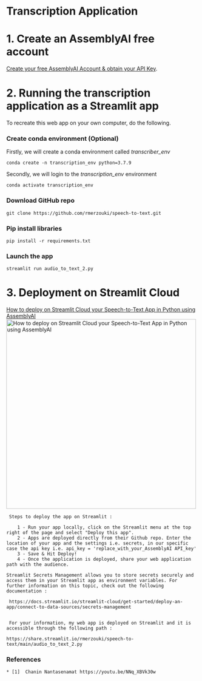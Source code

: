 # Transcription Application

# 1. Create an AssemblyAI free account

[Create your free AssemblyAI Account & obtain your API Key](https://www.assemblyai.com).

# 2. Running the transcription application as a Streamlit app

To recreate this web app on your own computer, do the following.

### Create conda environment (Optional)
Firstly, we will create a conda environment called *transcriber_env*
```
conda create -n transcription_env python=3.7.9
```
Secondly, we will login to the *transcription_env* environment
```
conda activate transcription_env
```

###  Download GitHub repo

```
git clone https://github.com/rmerzouki/speech-to-text.git
```

###  Pip install libraries
```
pip install -r requirements.txt
```

###  Launch the app

```
streamlit run audio_to_text_2.py
```


# 3. Deployment on Streamlit Cloud

[How to deploy on Streamlit Cloud your Speech-to-Text App in Python using AssemblyAI](https://youtu.be/1mDWr97kuJk)
<a href="https://youtu.be/1mDWr97kuJk"><img src="http://img.youtube.com/vi/1mDWr97kuJk/0.jpg" alt="How to deploy on Streamlit Cloud your Speech-to-Text App in Python using AssemblyAI" title="How to deploy on Streamlit Cloud your Speech-to-Text App in Python using AssemblyAI" width="500" /></a>
```
 Steps to deploy the app on Streamlit :

    1 - Run your app locally, click on the Streamlit menu at the top right of the page and select "Deploy this app".
    2 - Apps are deployed directly from their Github repo. Enter the location of your app and the settings i.e. secrets, in our specific case the api key i.e. api_key = 'replace_with_your_AssemblyAI API_key' 
    3 - Save & Hit Deploy!
    4 - Once the application is deployed, share your web application path with the audience.

Streamlit Secrets Management allows you to store secrets securely and access them in your Streamlit app as environment variables. For further information on this topic, check out the following documentation :

 https://docs.streamlit.io/streamlit-cloud/get-started/deploy-an-app/connect-to-data-sources/secrets-management


 For your information, my web app is deployed on Streamlit and it is accessible through the following path :
    
https://share.streamlit.io/rmerzouki/speech-to-text/main/audio_to_text_2.py

```

###  References
```
* [1]  Chanin Nantasenamat https://youtu.be/NNq_XBVk30w
```